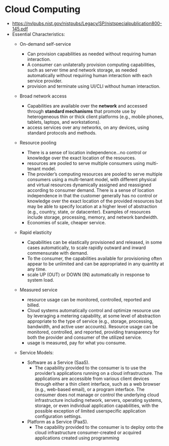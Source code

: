# Cloud Computing
- https://nvlpubs.nist.gov/nistpubs/Legacy/SP/nistspecialpublication800-145.pdf
- Essential Characteristics:
  - On-demand self-service 
    - Can provision capabilities as needed without requiring human interaction.
    - A consumer can unilaterally provision computing capabilities, such as
server time and network storage, as needed automatically without requiring human
interaction with each service provider.
    - provision and terminate using UI/CLI without human interaction.

  - Broad network access 
    - Capabilities are available over the **network** and accessed through **standard
mechanisms** that promote use by heterogeneous thin or thick client platforms (e.g.,
mobile phones, tablets, laptops, and workstations).
    - access services over any networks, on any devices, using standard protocols and methods.

  - Resource pooling 
    - There is a sense of location independence...no control or knowledge over the exact location of the resources.
    - resources are pooled to serve multiple consumers using multi-tenant model.
    - The provider’s computing resources are pooled to serve multiple consumers
using a multi-tenant model, with different physical and virtual resources dynamically
assigned and reassigned according to consumer demand. There is a sense of location
independence in that the customer generally has no control or knowledge over the exact
location of the provided resources but may be able to specify location at a higher level of
abstraction (e.g., country, state, or datacenter). Examples of resources include storage,
processing, memory, and network bandwidth.
    - Economies of scale, cheaper service.

  - Rapid elasticity 
    - Capabilities can be elastically provisioned and released, in some cases
automatically, to scale rapidly outward and inward commensurate with demand. 
    - To the consumer, the capabilities available for provisioning often appear to be unlimited and can be appropriated in any quantity at any time.
    - scale UP (OUT) or DOWN (IN) automatically in response to system load.

  - Measured service 
    - resource usage can be monitored, controlled, reported and billed.
    - Cloud systems automatically control and optimize resource use by leveraging
a metering capability, at some level of abstraction appropriate to the type of service (e.g.,
storage, processing, bandwidth, and active user accounts). Resource usage can be
monitored, controlled, and reported, providing transparency for both the provider and
consumer of the utilized service.
    - usage is measured, pay for what you consume.

  - Service Models:
    - Software as a Service (SaaS). 
      - The capability provided to the consumer is to use the provider’s
applications running on a cloud infrastructure. The applications are accessible from
various client devices through either a thin client interface, such as a web browser (e.g.,
web-based email), or a program interface. The consumer does not manage or control the
underlying cloud infrastructure including network, servers, operating systems, storage, or
even individual application capabilities, with the possible exception of limited userspecific application configuration settings.
    - Platform as a Service (PaaS). 
      - The capability provided to the consumer is to deploy onto the cloud
infrastructure consumer-created or acquired applications created using programming
